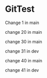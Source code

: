 # GitTest

Change 1 in main

change 20 in main

change 30 in main

change 31 in dev

change 40 in main

change 41 in dev